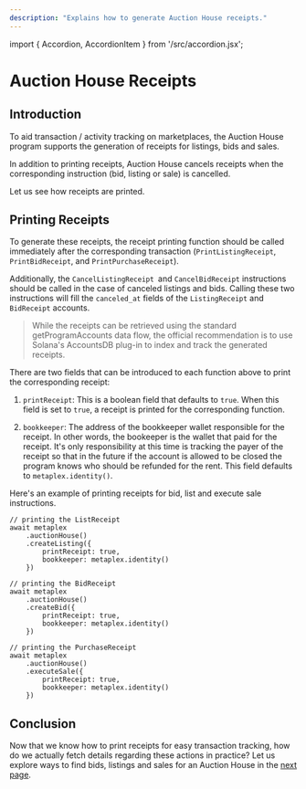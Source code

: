 ```yaml
---
description: "Explains how to generate Auction House receipts."
---
```


import { Accordion, AccordionItem } from '/src/accordion.jsx';

# Auction House Receipts

## Introduction

To aid transaction / activity tracking on marketplaces, the Auction House program supports the generation of receipts for listings, bids and sales.

In addition to printing receipts, Auction House cancels receipts when the corresponding instruction (bid, listing or sale) is cancelled.

Let us see how receipts are printed.

## Printing Receipts

To generate these receipts, the receipt printing function should be called immediately after the corresponding transaction (`PrintListingReceipt`, `PrintBidReceipt`, and `PrintPurchaseReceipt`).

Additionally, the `CancelListingReceipt `and `CancelBidReceipt` instructions should be called in the case of canceled listings and bids. Calling these two instructions will fill the `canceled_at` fields of the `ListingReceipt` and `BidReceipt` accounts.

> While the receipts can be retrieved using the standard getProgramAccounts data flow, the official recommendation is to use Solana's AccountsDB plug-in to index and track the generated receipts.

<Accordion>
<AccordionItem title="JS SDK" open={true}>
<div className="accordion-item-padding">

There are two fields that can be introduced to each function above to print the corresponding receipt:

1. `printReceipt`: This is a boolean field that defaults to `true`. When this field is set to `true`, a receipt is printed for the corresponding function.

2. `bookkeeper`: The address of the bookkeeper wallet responsible for the receipt. In other words, the bookeeper is the wallet that paid for the receipt. It's only responsibility at this time is tracking the payer of the receipt so that in the future if the account is allowed to be closed the program knows who should be refunded for the rent. This field defaults to `metaplex.identity()`.

Here's an example of printing receipts for bid, list and execute sale instructions.
     
```tsx
// printing the ListReceipt
await metaplex
    .auctionHouse()
    .createListing({
        printReceipt: true,
        bookkeeper: metaplex.identity()
    })

// printing the BidReceipt
await metaplex
    .auctionHouse()
    .createBid({
        printReceipt: true,
        bookkeeper: metaplex.identity()
    })

// printing the PurchaseReceipt
await metaplex
    .auctionHouse()
    .executeSale({
        printReceipt: true,
        bookkeeper: metaplex.identity()
    })
```

</div>
</AccordionItem>
</Accordion>

## Conclusion

Now that we know how to print receipts for easy transaction tracking, how do we actually fetch details regarding these actions in practice? Let us explore ways to find bids, listings and sales for an Auction House in the [next page](#TODO).

